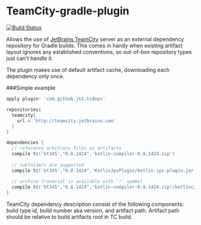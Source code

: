 TeamCity-gradle-plugin 
======================
[![Build Status](https://travis-ci.org/jk1/TeamCity-dependencies-gradle-plugin.png?branch=master)](https://travis-ci.org/jk1/TeamCity-dependencies-gradle-plugin)

Allows the use of [JetBrains TeamCity](http://www.jetbrains.com/teamcity/) server as an external dependency repository for Gradle builds. This comes in handy when existing artifact layout ignores any established conventions, so out-of-box repository types just can't handle it.

The plugin makes use of default artifact cache, downloading each dependency only once.

###Simple example

```groovy
apply plugin: 'com.github.jk1.tcdeps'

repositories{
  teamcity{
    url = 'http://teamcity.jetbrains.com'
  }
}

dependencies {
  // reference arbitrary files as artifacts
  compile tc('bt345',"0.8.1424",'kotlin-compiler-0.8.1424.zip')
  
  // subfolders are supported
  compile tc('bt345',"0.8.1424",'KotlinJpsPlugin/kotlin-jps-plugin.jar')
  
  // archive traversal is available with '!' symbol
  compile tc('bt345',"0.8.1424",'kotlin-compiler-0.8.1424.zip!/kotlinc/build.txt')
}
```
TeamCity dependency description consist of the following components: build type id, build number aka version, and artifact path. Artifact path should be relative to build artifacts root in TC build. 

